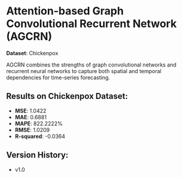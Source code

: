 # Attention-based Graph Convolutional Recurrent Network (AGCRN)

**Dataset**: Chickenpox

AGCRN combines the strengths of graph convolutional networks and recurrent neural networks to capture both spatial and temporal dependencies for time-series forecasting.

## Results on Chickenpox Dataset:

- **MSE**: 1.0422
- **MAE**: 0.6881
- **MAPE**: 822.2222%
- **RMSE**: 1.0209
- **R-squared**: -0.0364

## Version History:

- v1.0
